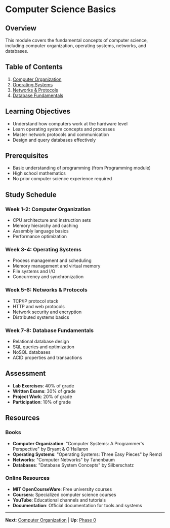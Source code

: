 # Computer Science Basics

## Overview

This module covers the fundamental concepts of computer science, including computer organization, operating systems, networks, and databases.

## Table of Contents

1. [Computer Organization](./computer-organization.md)
2. [Operating Systems](./operating-systems-concepts.md)
3. [Networks & Protocols](./networks-protocols.md)
4. [Database Fundamentals](./database-fundamentals.md)

## Learning Objectives

- Understand how computers work at the hardware level
- Learn operating system concepts and processes
- Master network protocols and communication
- Design and query databases effectively

## Prerequisites

- Basic understanding of programming (from Programming module)
- High school mathematics
- No prior computer science experience required

## Study Schedule

### Week 1-2: Computer Organization
- CPU architecture and instruction sets
- Memory hierarchy and caching
- Assembly language basics
- Performance optimization

### Week 3-4: Operating Systems
- Process management and scheduling
- Memory management and virtual memory
- File systems and I/O
- Concurrency and synchronization

### Week 5-6: Networks & Protocols
- TCP/IP protocol stack
- HTTP and web protocols
- Network security and encryption
- Distributed systems basics

### Week 7-8: Database Fundamentals
- Relational database design
- SQL queries and optimization
- NoSQL databases
- ACID properties and transactions

## Assessment

- **Lab Exercises**: 40% of grade
- **Written Exams**: 30% of grade
- **Project Work**: 20% of grade
- **Participation**: 10% of grade

## Resources

### Books
- **Computer Organization**: "Computer Systems: A Programmer's Perspective" by Bryant & O'Hallaron
- **Operating Systems**: "Operating Systems: Three Easy Pieces" by Remzi
- **Networks**: "Computer Networks" by Tanenbaum
- **Databases**: "Database System Concepts" by Silberschatz

### Online Resources
- **MIT OpenCourseWare**: Free university courses
- **Coursera**: Specialized computer science courses
- **YouTube**: Educational channels and tutorials
- **Documentation**: Official documentation for tools and systems

---

**Next**: [Computer Organization](./computer-organization.md) | **Up**: [Phase 0](../README.md)
